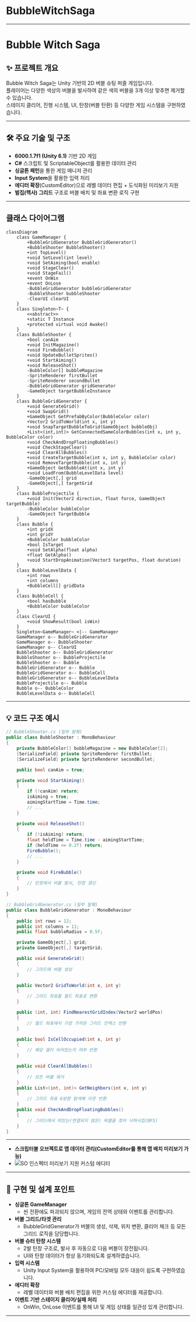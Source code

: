 # BubbleWitchSaga
---

# Bubble Witch Saga

## ✨ 프로젝트 개요

Bubble Witch Saga는 Unity 기반의 2D 버블 슈팅 퍼즐 게임입니다.  
플레이어는 다양한 색상의 버블을 발사하여 같은 색의 버블을 3개 이상 맞추면 제거할 수 있습니다.  
스테이지 클리어, 진행 시스템, UI, 탄창(버블 탄환) 등 다양한 게임 시스템을 구현하였습니다.

---

## 🛠️ 주요 기술 및 구조

- **6000.1.7f1 (Unity 6.1)** 기반 2D 게임
- **C#** 스크립트 및 ScriptableObject를 활용한 데이터 관리
- **싱글톤 패턴**을 통한 게임 매니저 관리
- **Input System**을 활용한 입력 처리
- **에디터 확장**(CustomEditor)으로 레벨 데이터 편집 + 도식화된 미리보기 지원
- **벌집(헥사) 그리드** 구조로 버블 배치 및 좌표 변환 로직 구현

---

## 클래스 다이어그램

```mermaid
classDiagram
    class GameManager {
        +BubbleGridGenerator BubbleGridGenerator()
        +BubbleShooter BubbleShooter()
        +int TopLevel()
        +void SetLevel(int level)
        +void SetAiming(bool enable)
        +void StageClear()
        +void StageFail()
        +event OnWin
        +event OnLose
        -BubbleGridGenerator bubbleGridGenerator
        -BubbleShooter bubbleShooter
        -ClearUI clearUI
    }
    class Singleton~T~ {
        <<abstract>>
        +static T Instance
        +protected virtual void Awake()
    }
    class BubbleShooter {
        +bool canAim
        +void InitMagazine()
        +void FireBubble()
        +void UpdateBulletSprites()
        +void StartAiming()
        +void ReleaseShot()
        -BubbleColor[] bubbleMagazine
        -SpriteRenderer firstBullet
        -SpriteRenderer secondBullet
        -BubbleGridGenerator gridGenerator
        -GameObject targetBubbleInstance
    }
    class BubbleGridGenerator {
        +void GenerateGrid()
        +void SwapGrid()
        +GameObject GetPrefabByColor(BubbleColor color)
        +Vector2 GridToWorld(int x, int y)
        +void SnapTargetBubbleToGrid(GameObject bubbleObj)
        +List<(int,int)> GetConnectedSameColorBubbles(int x, int y, BubbleColor color)
        +void CheckAndDropFloatingBubbles()
        +void CheckStageClear()
        +void ClearAllBubbles()
        +void CreateTargetBubble(int x, int y, BubbleColor color)
        +void RemoveTargetBubble(int x, int y)
        +GameObject GetBubbleAt(int x, int y)
        +void LoadFrom(BubbleLevelData level)
        -GameObject[,] grid
        -GameObject[,] targetGrid
    }
    class BubbleProjectile {
        +void Init(Vector2 direction, float force, GameObject targetBubble)
        -BubbleColor bubbleColor
        -GameObject TargetBubble
    }
    class Bubble {
        +int gridX
        +int gridY
        +BubbleColor bubbleColor
        +bool IsTarget
        +void SetAlpha(float alpha)
        +float GetAlpha()
        +void StartDropAnimation(Vector3 targetPos, float duration)
    }
    class BubbleLevelData {
        +int rows
        +int columns
        +BubbleCell[] gridData
    }
    class BubbleCell {
        +bool hasBubble
        +BubbleColor bubbleColor
    }
    class ClearUI {
        +void ShowResult(bool isWin)
    }
    Singleton~GameManager~ <|-- GameManager
    GameManager o-- BubbleGridGenerator
    GameManager o-- BubbleShooter
    GameManager o-- ClearUI
    BubbleShooter o-- BubbleGridGenerator
    BubbleShooter o-- BubbleProjectile
    BubbleShooter o-- Bubble
    BubbleGridGenerator o-- Bubble
    BubbleGridGenerator o-- BubbleCell
    BubbleGridGenerator o-- BubbleLevelData
    BubbleProjectile o-- Bubble
    Bubble o-- BubbleColor
    BubbleLevelData o-- BubbleCell
```

---

## 💡 코드 구조 예시

```csharp
// BubbleShooter.cs (일부 발췌)
public class BubbleShooter : MonoBehaviour
{
    private BubbleColor[] bubbleMagazine = new BubbleColor[2];
    [SerializeField] private SpriteRenderer firstBullet;
    [SerializeField] private SpriteRenderer secondBullet;

    public bool canAim = true;

    private void StartAiming()
    {
        if (!canAim) return;
        isAiming = true;
        aimingStartTime = Time.time;
        // ...
    }

    private void ReleaseShot()
    {
        if (!isAiming) return;
        float heldTime = Time.time - aimingStartTime;
        if (heldTime <= 0.2f) return;
        FireBubble();
        // ...
    }

    private void FireBubble()
    {
        // 탄창에서 버블 발사, 탄창 갱신
    }
}
```
```csharp
// BubbleGridGenerator.cs (일부 발췌)
public class BubbleGridGenerator : MonoBehaviour
{
    public int rows = 12;
    public int columns = 11;
    public float bubbleRadius = 0.5f;

    private GameObject[,] grid;
    private GameObject[,] targetGrid;

    public void GenerateGrid()
    {
        // 그리드에 버블 생성
    }

    public Vector2 GridToWorld(int x, int y)
    {
        // 그리드 좌표를 월드 좌표로 변환
    }

    public (int, int) FindNearestGridIndex(Vector2 worldPos)
    {
        // 월드 좌표에서 가장 가까운 그리드 인덱스 반환
    }

    public bool IsCellOccupied(int x, int y)
    {
        // 해당 셀이 비어있는지 여부 반환
    }

    public void ClearAllBubbles()
    {
        // 모든 버블 제거
    }
    public List<(int, int)> GetNeighbors(int x, int y)
    {
        // 그리드 좌표 6방향 탐색해 이웃 반환
    }
    public void CheckAndDropFloatingBubbles()
    {
        // 그리드에서 떠있는(연결되지 않은) 버블을 찾아 낙하시킴(BFS)
    }
}
```
---
- **스크립터블 오브젝트로 맵 데이터 관리(CustomEditor를 통해 맵 배치 미리보기 가능)**
- ![SO 인스펙터 미리보기 지원 커스텀 에디터](Assets/Textures/preview.png)

---

## 📝 구현 및 설계 포인트

- **싱글톤 GameManager**  
  - 씬 전환에도 파괴되지 않으며, 게임의 전역 상태와 이벤트를 관리합니다.
- **버블 그리드/타겟 관리**  
  - BubbleGridGenerator가 버블의 생성, 삭제, 위치 변환, 클리어 체크 등 모든 그리드 로직을 담당합니다.
- **버블 슈터 탄창 시스템**  
  - 2발 탄창 구조로, 발사 후 자동으로 다음 버블이 장전됩니다.
  - UI와 탄창 데이터가 항상 동기화되도록 설계하였습니다.
- **입력 시스템**  
  - Unity Input System을 활용하여 PC/모바일 모두 대응이 쉽도록 구현하였습니다.
- **에디터 확장**  
  - 레벨 데이터와 버블 배치 편집을 위한 커스텀 에디터를 제공합니다.
- **이벤트 기반 스테이지 클리어/실패 처리**  
  - OnWin, OnLose 이벤트를 통해 UI 및 게임 상태를 일관성 있게 관리합니다.

---
